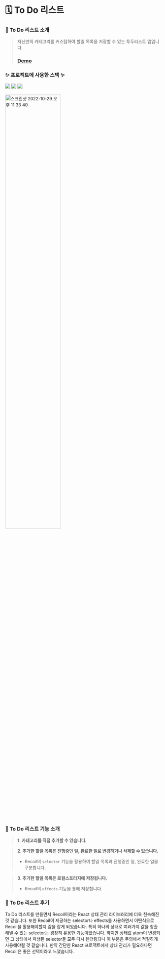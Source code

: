 # 🗓 To Do 리스트

### 📍 To Do 리스트 소개
> 자신만의 카테고리를 커스텀하여 할일 목록을 저장할 수 있는 투두리스트 앱입니다.
>
> ### [Demo](https://talentforest.github.io/nomad-react-masterclass/)

### ✨ 프로젝트에 사용한 스택 ✨

<div>
  <img src="https://img.shields.io/badge/React-61DAFB?style=for-the-badge&logo=React&logoColor=black">
  <img src="https://img.shields.io/badge/TypeScript-3178C6?style=for-the-badge&logo=TypeScript&logoColor=white">
  <img src="https://img.shields.io/badge/recoil-007af4?style=for-the-badge&logo=recoil&logoColor=white">
</div>

<br/>

<img width="60%" alt="스크린샷 2022-10-29 오후 11 33 40" src="https://user-images.githubusercontent.com/91457443/198837803-d77272fd-cf7a-4416-9f01-5a838d364979.png">

### 📍 To Do 리스트 기능 소개
> <strong> 1. 카테고리를 직접 추가할 수 있습니다.</strong>

> <strong> 2. 추가한 할일 목록은 진행중인 일, 완료한 일로 변경하거나 삭제할 수 있습니다.</strong>
>
> * Recoil의 `selector` 기능을 활용하여 할일 목록과 진행중인 일, 완료한 일을 구분합니다.

> <strong> 3. 추가한 할일 목록은 로컬스토리지에 저장됩니다.</strong>
>
> * Recoil의 `effects` 기능을 통해 저장합니다.

### 📍 To Do 리스트 후기

To Do 리스트를 만들면서 Recoil이라는 React 상태 관리 라이브러리에 더욱 친숙해진 것 같습니다. 또한 Recoil이 제공하는 selector나 effects를 사용하면서 어떤식으로 Recoil을 활용해야할지 감을 잡게 되었습니다. 특히 하나의 상태로 여러가지 값을 창출해낼 수 있는 selector는 굉장히 유용한 기능이었습니다. 하지만 상태값 atom이 변경되면 그 상태에서 파생된 selector들 모두 다시 렌더링되니 이 부분은 주의해서 적절하게 사용해야될 것 같습니다. 만약 간단한 React 프로젝트에서 상태 관리가 필요하다면 Recoil은 좋은 선택이라고 느꼈습니다.
